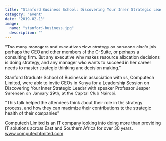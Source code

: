```yaml
---
title: "Stanford Business School: Discovering Your Inner Strategic Leader"
category: "event"
date: "2019-02-10"
image:
  name: "stanford-business.jpg"
  description: ""
---
```


"Too many managers and executives view strategy as someone else's job - perhaps the CEO and other members of the C-Suite, or perhaps a consulting firm. But any executive who makes resource allocation decisions is doing strategy, and any manager who wants to succeed in her career needs to master strategic thinking and decision making."
 
Stanford Graduate School of Business in association with us, Computech Limited, were able to invite CEOs in Kenya for a Leadership Session on Discovering Your Inner Strategic Leader with speaker Professor Jesper Sørensen on January 29th, at the Capital Club Nairobi.
 
"This talk helped the attendees think about their role in the strategy process, and how they can maximize their contributions to the strategic health of their companies"
 
Computech Limited is an IT company looking into doing more than providing IT solutions across East and Southern Africa for over 30 years. www.computechlimited.com
 